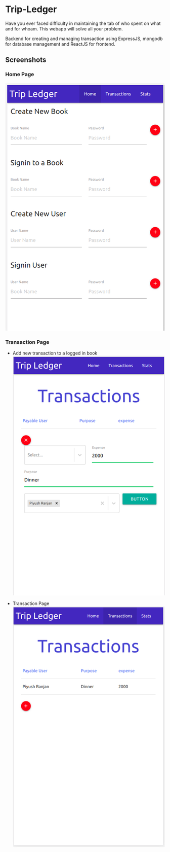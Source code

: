 # Trip-Ledger
Have you ever faced difficulty in maintaining the tab of who spent on what and for whoam.
This webapp will solve all your problem.

Backend for creating and managing transaction using ExpressJS, mongodb for database management and ReactJS for frontend.

## Screenshots

### Home Page
![home page](static/home_page.png)

### Transaction Page
- Add new transaction to a logged in book
  ![new transaction](static/add_new_transaction.png)


- Transaction Page
  ![transaction page](static/after_transaction_added.png)
  